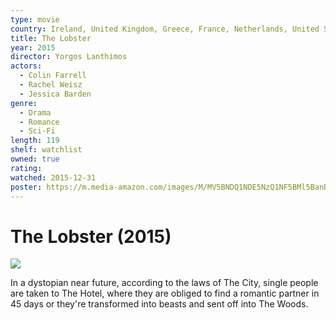 ```yaml
---
type: movie
country: Ireland, United Kingdom, Greece, France, Netherlands, United States, Belgium
title: The Lobster
year: 2015
director: Yorgos Lanthimos
actors:
  - Colin Farrell
  - Rachel Weisz
  - Jessica Barden
genre:
  - Drama
  - Romance
  - Sci-Fi
length: 119
shelf: watchlist
owned: true
rating:
watched: 2015-12-31
poster: https://m.media-amazon.com/images/M/MV5BNDQ1NDE5NzQ1NF5BMl5BanBnXkFtZTgwNzA5OTM2NTE@._V1_SX300.jpg
---
```


# The Lobster (2015)

![](https://m.media-amazon.com/images/M/MV5BNDQ1NDE5NzQ1NF5BMl5BanBnXkFtZTgwNzA5OTM2NTE@._V1_SX300.jpg)

In a dystopian near future, according to the laws of The City, single people are taken to The Hotel, where they are obliged to find a romantic partner in 45 days or they're transformed into beasts and sent off into The Woods.
